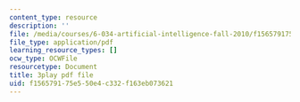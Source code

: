 ```yaml
---
content_type: resource
description: ''
file: /media/courses/6-034-artificial-intelligence-fall-2010/f156579175e550e4c332f163eb073621_J-ocRQCjcwE.pdf
file_type: application/pdf
learning_resource_types: []
ocw_type: OCWFile
resourcetype: Document
title: 3play pdf file
uid: f1565791-75e5-50e4-c332-f163eb073621
---
```

